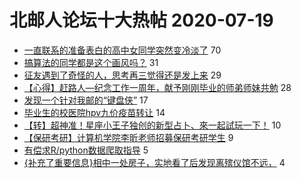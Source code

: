 # 北邮人论坛十大热帖 2020-07-19

- [一直联系的准备表白的高中女同学突然变冷淡了](https://bbs.byr.cn/article/Feeling/3151042) 70
- [搞算法的同学都是这个画风吗？](https://bbs.byr.cn/article/Job/2095797) 31
- [征友遇到了奇怪的人，思考再三觉得还是发上来](https://bbs.byr.cn/article/Friends/1966347) 29
- [【心得】赶路人—纪念工作一周年，献予刚刚毕业的师弟师妹共勉](https://bbs.byr.cn/article/WorkLife/1149393) 28
- [发现一个针对我邮的“键盘侠”](https://bbs.byr.cn/article/Talking/6211022) 17
- [毕业生的校医院hpv九价疫苗转让](https://bbs.byr.cn/article/Health/221406) 14
- [【转】超神准！星座小王子独创的新型占卜、來一起試玩一下！](https://bbs.byr.cn/article/Constellations/326533) 10
- [【保研考研】计算机学院李昕老师招募保研考研学生](https://bbs.byr.cn/article/AimGraduate/1193837) 9
- [有偿求R/python数据爬取指导](https://bbs.byr.cn/article/Python/25186) 5
- [{补充了重要信息}相中一处房子，实地看了后发现离殡仪馆不远，](https://bbs.byr.cn/article/Home/126191) 4



